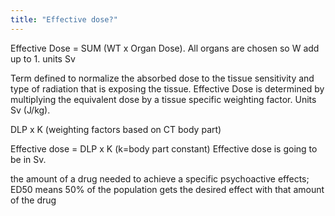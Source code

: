 ```yaml
---
title: "Effective dose?"
---
```

Effective Dose = SUM (WT x Organ Dose). All organs are chosen so W add up to 1. units Sv

Term defined to normalize the absorbed dose to the tissue sensitivity and type of radiation that is exposing the tissue. Effective Dose is determined by multiplying the equivalent dose by a tissue specific weighting factor. Units Sv (J/kg).

DLP x K (weighting factors based on CT body part)

Effective dose = DLP x K (k=body part constant)
Effective dose is going to be in Sv.

the amount of a drug needed to achieve a specific psychoactive effects; ED50 means 50% of the population gets the desired effect with that amount of the drug

